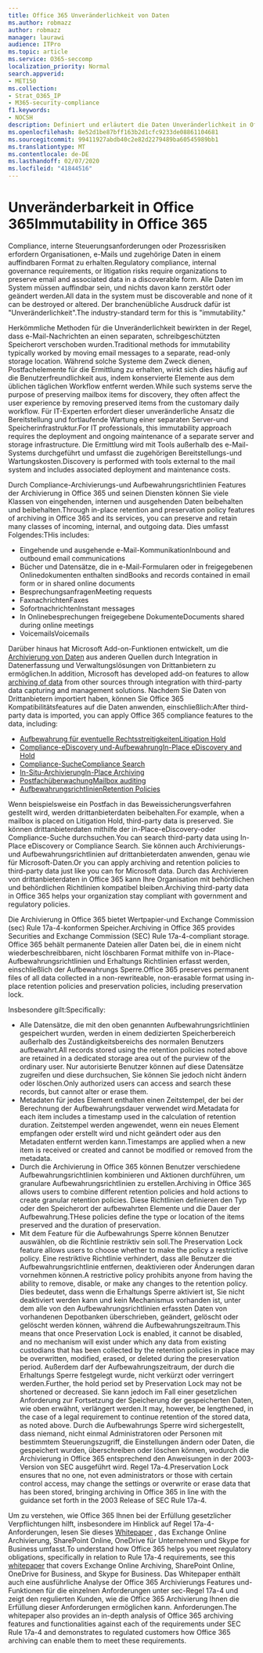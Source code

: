 ```yaml
---
title: Office 365 Unveränderlichkeit von Daten
ms.author: robmazz
author: robmazz
manager: laurawi
audience: ITPro
ms.topic: article
ms.service: O365-seccomp
localization_priority: Normal
search.appverid:
- MET150
ms.collection:
- Strat_O365_IP
- M365-security-compliance
f1.keywords:
- NOCSH
description: Definiert und erläutert die Daten Unveränderlichkeit in Office 365.
ms.openlocfilehash: 8e52d1be87bff163b2d1cfc9233de08861104681
ms.sourcegitcommit: 99411927abdb40c2e82d2279489ba60545989bb1
ms.translationtype: MT
ms.contentlocale: de-DE
ms.lasthandoff: 02/07/2020
ms.locfileid: "41844516"
---
```

# <a name="immutability-in-office-365"></a><span data-ttu-id="5efd3-103">Unveränderbarkeit in Office 365</span><span class="sxs-lookup"><span data-stu-id="5efd3-103">Immutability in Office 365</span></span>

<span data-ttu-id="5efd3-104">Compliance, interne Steuerungsanforderungen oder Prozessrisiken erfordern Organisationen, e-Mails und zugehörige Daten in einem auffindbaren Format zu erhalten.</span><span class="sxs-lookup"><span data-stu-id="5efd3-104">Regulatory compliance, internal governance requirements, or litigation risks require organizations to preserve email and associated data in a discoverable form.</span></span> <span data-ttu-id="5efd3-105">Alle Daten im System müssen auffindbar sein, und nichts davon kann zerstört oder geändert werden.</span><span class="sxs-lookup"><span data-stu-id="5efd3-105">All data in the system must be discoverable and none of it can be destroyed or altered.</span></span> <span data-ttu-id="5efd3-106">Der branchenübliche Ausdruck dafür ist "Unveränderlichkeit".</span><span class="sxs-lookup"><span data-stu-id="5efd3-106">The industry-standard term for this is "immutability."</span></span>

<span data-ttu-id="5efd3-107">Herkömmliche Methoden für die Unveränderlichkeit bewirkten in der Regel, dass e-Mail-Nachrichten an einen separaten, schreibgeschützten Speicherort verschoben wurden.</span><span class="sxs-lookup"><span data-stu-id="5efd3-107">Traditional methods for immutability typically worked by moving email messages to a separate, read-only storage location.</span></span> <span data-ttu-id="5efd3-108">Während solche Systeme dem Zweck dienen, Postfachelemente für die Ermittlung zu erhalten, wirkt sich dies häufig auf die Benutzerfreundlichkeit aus, indem konservierte Elemente aus dem üblichen täglichen Workflow entfernt werden.</span><span class="sxs-lookup"><span data-stu-id="5efd3-108">While such systems serve the purpose of preserving mailbox items for discovery, they often affect the user experience by removing preserved items from the customary daily workflow.</span></span> <span data-ttu-id="5efd3-109">Für IT-Experten erfordert dieser unveränderliche Ansatz die Bereitstellung und fortlaufende Wartung einer separaten Server-und Speicherinfrastruktur.</span><span class="sxs-lookup"><span data-stu-id="5efd3-109">For IT professionals, this immutability approach requires the deployment and ongoing maintenance of a separate server and storage infrastructure.</span></span> <span data-ttu-id="5efd3-110">Die Ermittlung wird mit Tools außerhalb des e-Mail-Systems durchgeführt und umfasst die zugehörigen Bereitstellungs-und Wartungskosten.</span><span class="sxs-lookup"><span data-stu-id="5efd3-110">Discovery is performed with tools external to the mail system and includes associated deployment and maintenance costs.</span></span>

<span data-ttu-id="5efd3-111">Durch Compliance-Archivierungs-und Aufbewahrungsrichtlinien Features der Archivierung in Office 365 und seinen Diensten können Sie viele Klassen von eingehenden, internen und ausgehenden Daten beibehalten und beibehalten.</span><span class="sxs-lookup"><span data-stu-id="5efd3-111">Through in-place retention and preservation policy features of archiving in Office 365 and its services, you can preserve and retain many classes of incoming, internal, and outgoing data.</span></span> <span data-ttu-id="5efd3-112">Dies umfasst Folgendes:</span><span class="sxs-lookup"><span data-stu-id="5efd3-112">THis includes:</span></span>

- <span data-ttu-id="5efd3-113">Eingehende und ausgehende e-Mail-Kommunikation</span><span class="sxs-lookup"><span data-stu-id="5efd3-113">Inbound and outbound email communications</span></span>
- <span data-ttu-id="5efd3-114">Bücher und Datensätze, die in e-Mail-Formularen oder in freigegebenen Onlinedokumenten enthalten sind</span><span class="sxs-lookup"><span data-stu-id="5efd3-114">Books and records contained in email form or in shared online documents</span></span>
- <span data-ttu-id="5efd3-115">Besprechungsanfragen</span><span class="sxs-lookup"><span data-stu-id="5efd3-115">Meeting requests</span></span>
- <span data-ttu-id="5efd3-116">Faxnachrichten</span><span class="sxs-lookup"><span data-stu-id="5efd3-116">Faxes</span></span>
- <span data-ttu-id="5efd3-117">Sofortnachrichten</span><span class="sxs-lookup"><span data-stu-id="5efd3-117">Instant messages</span></span>
- <span data-ttu-id="5efd3-118">In Onlinebesprechungen freigegebene Dokumente</span><span class="sxs-lookup"><span data-stu-id="5efd3-118">Documents shared during online meetings</span></span>
- <span data-ttu-id="5efd3-119">Voicemails</span><span class="sxs-lookup"><span data-stu-id="5efd3-119">Voicemails</span></span>

<span data-ttu-id="5efd3-120">Darüber hinaus hat Microsoft Add-on-Funktionen entwickelt, um die [Archivierung von Daten](https://support.office.com/article/Archiving-third-party-data-in-Office-365-0ce338d5-3666-4a18-86ab-c6910ff408cc) aus anderen Quellen durch Integration in Datenerfassung und Verwaltungslösungen von Drittanbietern zu ermöglichen.</span><span class="sxs-lookup"><span data-stu-id="5efd3-120">In addition, Microsoft has developed add-on features to allow [archiving of data](https://support.office.com/article/Archiving-third-party-data-in-Office-365-0ce338d5-3666-4a18-86ab-c6910ff408cc) from other sources through integration with third-party data capturing and management solutions.</span></span> <span data-ttu-id="5efd3-121">Nachdem Sie Daten von Drittanbietern importiert haben, können Sie Office 365 Kompatibilitätsfeatures auf die Daten anwenden, einschließlich:</span><span class="sxs-lookup"><span data-stu-id="5efd3-121">After third-party data is imported, you can apply Office 365 compliance features to the data, including:</span></span>

- [<span data-ttu-id="5efd3-122">Aufbewahrung für eventuelle Rechtsstreitigkeiten</span><span class="sxs-lookup"><span data-stu-id="5efd3-122">Litigation Hold</span></span>](https://docs.microsoft.com/microsoft-365/compliance/create-a-litigation-hold)
- [<span data-ttu-id="5efd3-123">Compliance-eDiscovery und-Aufbewahrung</span><span class="sxs-lookup"><span data-stu-id="5efd3-123">In-Place eDiscovery and Hold</span></span>](https://docs.microsoft.com/microsoft-365/compliance/manage-legal-investigations)
- [<span data-ttu-id="5efd3-124">Compliance-Suche</span><span class="sxs-lookup"><span data-stu-id="5efd3-124">Compliance Search</span></span>](https://docs.microsoft.com/microsoft-365/compliance/search-for-content)
- [<span data-ttu-id="5efd3-125">In-Situ-Archivierung</span><span class="sxs-lookup"><span data-stu-id="5efd3-125">In-Place Archiving</span></span>](https://docs.microsoft.com/microsoft-365/compliance/enable-archive-mailboxes)
- [<span data-ttu-id="5efd3-126">Postfachüberwachung</span><span class="sxs-lookup"><span data-stu-id="5efd3-126">Mailbox auditing</span></span>](https://docs.microsoft.com/microsoft-365/compliance/enable-mailbox-auditing)
- [<span data-ttu-id="5efd3-127">Aufbewahrungsrichtlinien</span><span class="sxs-lookup"><span data-stu-id="5efd3-127">Retention Policies</span></span>](https://docs.microsoft.com/microsoft-365/compliance/retention-policies)

<span data-ttu-id="5efd3-128">Wenn beispielsweise ein Postfach in das Beweissicherungsverfahren gestellt wird, werden drittanbieterdaten beibehalten.</span><span class="sxs-lookup"><span data-stu-id="5efd3-128">For example, when a mailbox is placed on Litigation Hold, third-party data is preserved.</span></span> <span data-ttu-id="5efd3-129">Sie können drittanbieterdaten mithilfe der in-Place-eDiscovery-oder Compliance-Suche durchsuchen.</span><span class="sxs-lookup"><span data-stu-id="5efd3-129">You can search third-party data using In-Place eDiscovery or Compliance Search.</span></span> <span data-ttu-id="5efd3-130">Sie können auch Archivierungs-und Aufbewahrungsrichtlinien auf drittanbieterdaten anwenden, genau wie für Microsoft-Daten.</span><span class="sxs-lookup"><span data-stu-id="5efd3-130">Or you can apply archiving and retention policies to third-party data just like you can for Microsoft data.</span></span> <span data-ttu-id="5efd3-131">Durch das Archivieren von drittanbieterdaten in Office 365 kann Ihre Organisation mit behördlichen und behördlichen Richtlinien kompatibel bleiben.</span><span class="sxs-lookup"><span data-stu-id="5efd3-131">Archiving third-party data in Office 365 helps your organization stay compliant with government and regulatory policies.</span></span>

<span data-ttu-id="5efd3-132">Die Archivierung in Office 365 bietet Wertpapier-und Exchange Commission (sec) Rule 17a-4-konformen Speicher.</span><span class="sxs-lookup"><span data-stu-id="5efd3-132">Archiving in Office 365 provides Securities and Exchange Commission (SEC) Rule 17a-4-compliant storage.</span></span> <span data-ttu-id="5efd3-133">Office 365 behält permanente Dateien aller Daten bei, die in einem nicht wiederbeschreibbaren, nicht löschbaren Format mithilfe von in-Place-Aufbewahrungsrichtlinien und Erhaltungs Richtlinien erfasst werden, einschließlich der Aufbewahrungs Sperre.</span><span class="sxs-lookup"><span data-stu-id="5efd3-133">Office 365 preserves permanent files of all data collected in a non-rewriteable, non-erasable format using in-place retention policies and preservation policies, including preservation lock.</span></span>

<span data-ttu-id="5efd3-134">Insbesondere gilt:</span><span class="sxs-lookup"><span data-stu-id="5efd3-134">Specifically:</span></span>

- <span data-ttu-id="5efd3-135">Alle Datensätze, die mit den oben genannten Aufbewahrungsrichtlinien gespeichert wurden, werden in einem dedizierten Speicherbereich außerhalb des Zuständigkeitsbereichs des normalen Benutzers aufbewahrt.</span><span class="sxs-lookup"><span data-stu-id="5efd3-135">All records stored using the retention policies noted above are retained in a dedicated storage area out of the purview of the ordinary user.</span></span> <span data-ttu-id="5efd3-136">Nur autorisierte Benutzer können auf diese Datensätze zugreifen und diese durchsuchen, Sie können Sie jedoch nicht ändern oder löschen.</span><span class="sxs-lookup"><span data-stu-id="5efd3-136">Only authorized users can access and search these records, but cannot alter or erase them.</span></span>
- <span data-ttu-id="5efd3-137">Metadaten für jedes Element enthalten einen Zeitstempel, der bei der Berechnung der Aufbewahrungsdauer verwendet wird.</span><span class="sxs-lookup"><span data-stu-id="5efd3-137">Metadata for each item includes a timestamp used in the calculation of retention duration.</span></span> <span data-ttu-id="5efd3-138">Zeitstempel werden angewendet, wenn ein neues Element empfangen oder erstellt wird und nicht geändert oder aus den Metadaten entfernt werden kann.</span><span class="sxs-lookup"><span data-stu-id="5efd3-138">Timestamps are applied when a new item is received or created and cannot be modified or removed from the metadata.</span></span>
- <span data-ttu-id="5efd3-139">Durch die Archivierung in Office 365 können Benutzer verschiedene Aufbewahrungsrichtlinien kombinieren und Aktionen durchführen, um granulare Aufbewahrungsrichtlinien zu erstellen.</span><span class="sxs-lookup"><span data-stu-id="5efd3-139">Archiving in Office 365 allows users to combine different retention policies and hold actions to create granular retention policies.</span></span> <span data-ttu-id="5efd3-140">Diese Richtlinien definieren den Typ oder den Speicherort der aufbewahrten Elemente und die Dauer der Aufbewahrung.</span><span class="sxs-lookup"><span data-stu-id="5efd3-140">THese policies define the type or location of the items preserved and the duration of preservation.</span></span>
- <span data-ttu-id="5efd3-141">Mit dem Feature für die Aufbewahrungs Sperre können Benutzer auswählen, ob die Richtlinie restriktiv sein soll.</span><span class="sxs-lookup"><span data-stu-id="5efd3-141">The Preservation Lock feature allows users to choose whether to make the policy a restrictive policy.</span></span> <span data-ttu-id="5efd3-142">Eine restriktive Richtlinie verhindert, dass alle Benutzer die Aufbewahrungsrichtlinie entfernen, deaktivieren oder Änderungen daran vornehmen können.</span><span class="sxs-lookup"><span data-stu-id="5efd3-142">A restrictive policy prohibits anyone from having the ability to remove, disable, or make any changes to the retention policy.</span></span> <span data-ttu-id="5efd3-143">Dies bedeutet, dass wenn die Erhaltungs Sperre aktiviert ist, Sie nicht deaktiviert werden kann und kein Mechanismus vorhanden ist, unter dem alle von den Aufbewahrungsrichtlinien erfassten Daten von vorhandenen Depotbanken überschrieben, geändert, gelöscht oder gelöscht werden können, während die Aufbewahrungszeitraum.</span><span class="sxs-lookup"><span data-stu-id="5efd3-143">This means that once Preservation Lock is enabled, it cannot be disabled, and no mechanism will exist under which any data from existing custodians that has been collected by the retention policies in place may be overwritten, modified, erased, or deleted during the preservation period.</span></span> <span data-ttu-id="5efd3-144">Außerdem darf der Aufbewahrungszeitraum, der durch die Erhaltungs Sperre festgelegt wurde, nicht verkürzt oder verringert werden.</span><span class="sxs-lookup"><span data-stu-id="5efd3-144">Further, the hold period set by Preservation Lock may not be shortened or decreased.</span></span> <span data-ttu-id="5efd3-145">Sie kann jedoch im Fall einer gesetzlichen Anforderung zur Fortsetzung der Speicherung der gespeicherten Daten, wie oben erwähnt, verlängert werden.</span><span class="sxs-lookup"><span data-stu-id="5efd3-145">It may, however, be lengthened, in the case of a legal requirement to continue retention of the stored data, as noted above.</span></span> <span data-ttu-id="5efd3-146">Durch die Aufbewahrungs Sperre wird sichergestellt, dass niemand, nicht einmal Administratoren oder Personen mit bestimmtem Steuerungszugriff, die Einstellungen ändern oder Daten, die gespeichert wurden, überschreiben oder löschen können, wodurch die Archivierung in Office 365 entsprechend den Anweisungen in der 2003-Version von SEC ausgeführt wird. Regel 17a-4.</span><span class="sxs-lookup"><span data-stu-id="5efd3-146">Preservation Lock ensures that no one, not even administrators or those with certain control access, may change the settings or overwrite or erase data that has been stored, bringing archiving in Office 365 in line with the guidance set forth in the 2003 Release of SEC Rule 17a-4.</span></span>

<span data-ttu-id="5efd3-147">Um zu verstehen, wie Office 365 Ihnen bei der Erfüllung gesetzlicher Verpflichtungen hilft, insbesondere im Hinblick auf Regel 17a-4-Anforderungen, lesen Sie dieses [Whitepaper](https://go.microsoft.com/fwlink/?linkid=830440) , das Exchange Online Archivierung, SharePoint Online, OneDrive für Unternehmen und Skype for Business umfasst.</span><span class="sxs-lookup"><span data-stu-id="5efd3-147">To understand how Office 365 helps you meet regulatory obligations, specifically in relation to Rule 17a-4 requirements, see this [whitepaper](https://go.microsoft.com/fwlink/?linkid=830440) that covers Exchange Online Archiving, SharePoint Online, OneDrive for Business, and Skype for Business.</span></span> <span data-ttu-id="5efd3-148">Das Whitepaper enthält auch eine ausführliche Analyse der Office 365 Archivierungs Features und-Funktionen für die einzelnen Anforderungen unter sec-Regel 17a-4 und zeigt den regulierten Kunden, wie die Office 365 Archivierung Ihnen die Erfüllung dieser Anforderungen ermöglichen kann. Anforderungen.</span><span class="sxs-lookup"><span data-stu-id="5efd3-148">The whitepaper also provides an in-depth analysis of Office 365 archiving features and functionalities against each of the requirements under SEC Rule 17a-4 and demonstrates to regulated customers how Office 365 archiving can enable them to meet these requirements.</span></span>